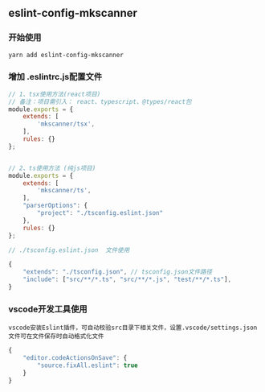 
## eslint-config-mkscanner

### 开始使用

```bash
yarn add eslint-config-mkscanner
```

### 增加 .eslintrc.js配置文件
```js
// 1、tsx使用方法(react项目)
// 备注：项目需引入： react、typescript、@types/react包
module.exports = {
    extends: [
        'mkscanner/tsx',
    ],
    rules: {}
};


// 2、ts使用方法 (纯js项目)
module.exports = {
    extends: [
        'mkscanner/ts',
    ],
    "parserOptions": {
        "project": "./tsconfig.eslint.json"
    },
    rules: {}
};

// ./tsconfig.eslint.json  文件使用

{
    "extends": "./tsconfig.json", // tsconfig.json文件路径
    "include": ["src/**/*.ts", "src/**/*.js", "test/**/*.ts"],
}

```

### vscode开发工具使用
    vscode安装Eslint插件，可自动校验src目录下相关文件，设置.vscode/settings.json文件可在文件保存时自动格式化文件
``` js
{
    "editor.codeActionsOnSave": {
        "source.fixAll.eslint": true
    }
}
```